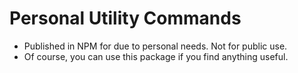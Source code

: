 # Personal Utility Commands

- Published in NPM for due to personal needs. Not for public use.
- Of course, you can use this package if you find anything useful.
